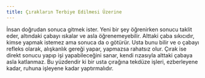 ```yaml
---
title: Çırakların Terbiye Edilmesi Üzerine
---
```


İnsan doğrudan sonuca gitmek ister. Yeni bir şey öğrenirken sonucu taklit eder,
altındaki çabayı ıskalar ve asla öğrenemeyebilir. Alttaki çaba sıkıcıdır, kimse
yapmak istemez ama sonuca da o götürür. Usta bunu bilir ve o çabayı refleks
olarak, alışkanlık gereği yapar, yapmazsa rahatsız olur. Çırak ise direkt sonucu
yapıp işi yapabileceğini sanar, kendi rızasıyla alttaki çabaya asla katlanmaz.
Bu yüzdendir ki bir usta çırağına tekdüze işleri, ezberleyene kadar, ruhuna
işleyene kadar yaptırmalıdır.
